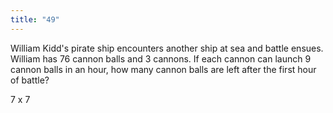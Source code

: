 ```yaml
---
title: "49"
---
```

William Kidd's pirate ship encounters another ship at sea and battle ensues. William has 76 cannon balls and 3 cannons. If each cannon can launch 9 cannon balls in an hour, how many cannon balls are left after the first hour of battle?

7 x 7

